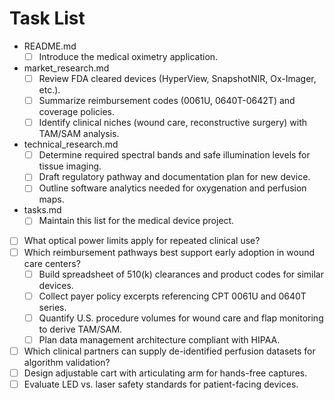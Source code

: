 # Task List

- README.md
  - [ ] Introduce the medical oximetry application.
- market_research.md
  - [ ] Review FDA cleared devices (HyperView, SnapshotNIR, Ox-Imager, etc.).
  - [ ] Summarize reimbursement codes (0061U, 0640T-0642T) and coverage policies.
  - [ ] Identify clinical niches (wound care, reconstructive surgery) with TAM/SAM analysis.
- technical_research.md
  - [ ] Determine required spectral bands and safe illumination levels for tissue imaging.
  - [ ] Draft regulatory pathway and documentation plan for new device.
  - [ ] Outline software analytics needed for oxygenation and perfusion maps.
- tasks.md
  - [ ] Maintain this list for the medical device project.
- [ ] What optical power limits apply for repeated clinical use?
- [ ] Which reimbursement pathways best support early adoption in wound care centers?
  - [ ] Build spreadsheet of 510(k) clearances and product codes for similar devices.
  - [ ] Collect payer policy excerpts referencing CPT 0061U and 0640T series.
  - [ ] Quantify U.S. procedure volumes for wound care and flap monitoring to derive TAM/SAM.
  - [ ] Plan data management architecture compliant with HIPAA.
- [ ] Which clinical partners can supply de-identified perfusion datasets for algorithm validation?
- [ ] Design adjustable cart with articulating arm for hands-free captures.
- [ ] Evaluate LED vs. laser safety standards for patient-facing devices.
